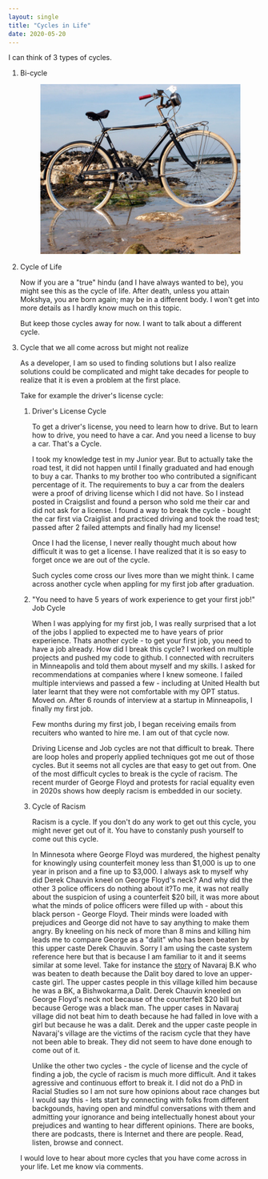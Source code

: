 ```yaml
---
layout: single
title: "Cycles in Life"
date: 2020-05-20
---
```


I can think of 3 types of cycles.

1. Bi-cycle

    <figure>
        <img src="/assets/images/bicycle.jpg">
    </figure>

2. Cycle of Life
    
    Now if you are a "true" hindu (and I have always wanted to be), you might see this as the cycle of life. After death, unless you attain Mokshya, you are born again; may be in a different body. I won't get into more details as I hardly know much on this topic. 

    But keep those cycles away for now. I want to talk about a different cycle.

3. Cycle that we all come across but might not realize

    As a developer, I am so used to finding solutions but I also realize solutions could be complicated and might take decades for people to realize that it is even a problem at the first place. 

    Take for example the driver's license cycle:

    1. Driver's License Cycle
    
        To get a driver's license, you need to learn how to drive. But to learn how to drive, you need to have a car. And you need a license to buy a car. That's a Cycle.

        I took my knowledge test in my Junior year. But to actually take the road test, it did not happen until I finally graduated and had enough to buy a car. Thanks to my brother too who contributed a significant percentage of it. The requirements to buy a car from the dealers were a proof of driving license which I did not have. So I instead posted in Craigslist and found a person who sold me their car and did not ask for a license. I found a way to break the cycle - bought the car first via Craiglist and practiced driving and took the road test; passed after 2 failed attempts and finally had my license!  

        Once I had the license, I never really thought much about how difficult it was to get a license. I have realized that it is so easy to forget once we are out of the cycle.

        Such cycles come cross our lives more than we might think. I came across another cycle when appling for my first job after graduation.

    2. "You need to have 5 years of work experience to get your first job!" Job Cycle

        When I was applying for my first job, I was really surprised that a lot of the jobs I applied to expected me to have years of prior experience. Thats another cycle - to get your first job, you need to have a job already. How did I break this cycle? I worked on multiple projects and pushed my code to github. I connected with recruiters in Minneapolis and told them about myself and my skills. I asked for recommendations at companies where I knew someone. I failed multiple interviews and passed a few - including at United Health but later learnt that they were not comfortable with my OPT status. Moved on. After 6 rounds of interview at a startup in Minneapolis, I finally my first job.

        Few months during my first job, I began receiving emails from recuiters who wanted to hire me. I am out of that cycle now.

        Driving License and Job cycles are not that difficult to break. There are loop holes and properly applied techniques got me out of those cycles. But it seems not all cycles are that easy to get out from. One of the most difficult cycles to break is the cycle of racism. The recent murder of George Floyd and protests for racial equality even in 2020s shows how deeply racism is embedded in our society.

    3. Cycle of Racism

        Racism is a cycle. If you don't do any work to get out this cycle, you might never get out of it. You have to constanly push yourself to come out this cycle. 
        
        In Minnesota where George Floyd was murdered, the highest penalty for knowingly using counterfeit money less than $1,000 is up to one year in prison and a fine up to $3,000. I always ask to myself why did Derek Chauvin kneel on George Floyd's neck? And why did the other 3 police officers do nothing about it?To me, it was not really about the suspicion of using a counterfeit $20 bill, it was more about what the minds of police officers were filled up with - about this black person - George Floyd. Their minds were loaded with prejudices and George did not have to say anything to make them angry. By kneeling on his neck of more than 8 mins and killing him leads me to compare George as a "dalit" who has been beaten by this upper caste Derek Chauvin. Sorry I am using the caste system reference here but that is because I am familiar to it and it seems similar at some level. Take for instance the [story](https://tkpo.st/3evOwPh) of Navaraj B.K who was beaten to death because the Dalit boy dared to love an upper-caste girl. The upper castes people in this village killed him because he was a BK, a Bishwokarma,a Dalit. Derek Chauvin kneeled on George Floyd's neck not because of the counterfeit $20 bill but because Geroge was a black man. The upper cases in Navaraj village did not beat him to death because he had falled in love with a girl but because he was a dalit. Derek and the upper caste people in Navaraj's village are the victims of the racism cycle that they have not been able to break. They did not seem to have done enough to come out of it. 
        
        Unlike the other two cycles - the cycle of license and the cycle of finding a job, the cycle of racism is much more difficult. And it takes agressive and continuous effort to break it. I did not do a PhD in Racial Studies so I am not sure how opinions about race changes but I would say this - lets start by connecting with folks from different backgounds, having open and mindful conversations with them and admitting your ignorance and being intellectually honest about your prejudices and wanting to hear different opinions. There are books, there are podcasts, there is Internet and there are people. Read, listen, browse and connect. 

    I would love to hear about more cycles that you have come across in your life. Let me know via comments.
